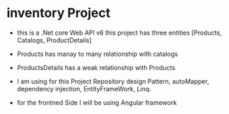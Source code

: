 # inventory Project 
- this is a .Net core Web API v6
this project has three entities [Products, Catalogs, ProductDetails]

- Products has manay to many relationship with catalogs
- ProductsDetails has a weak relationship with Products

- I am using for this Project Repository design Pattern, autoMapper, dependency injection, EntityFrameWork, Linq.
- for the frontned Side I will be using Angular framework 
